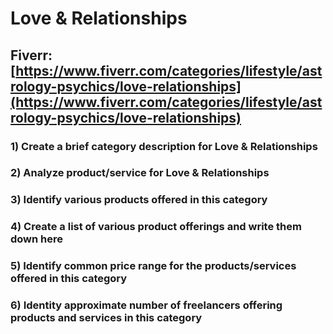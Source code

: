 # Love & Relationships
## Fiverr: [https://www.fiverr.com/categories/lifestyle/astrology-psychics/love-relationships](https://www.fiverr.com/categories/lifestyle/astrology-psychics/love-relationships)
### 1) Create a brief category description for Love & Relationships
### 2) Analyze product/service for Love & Relationships
### 3) Identify various products offered in this category
### 4) Create a list of various product offerings and write them down here
### 5) Identify common price range for the products/services offered in this category
### 6) Identity approximate number of freelancers offering products and services in this category
